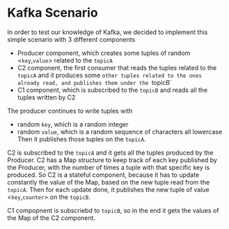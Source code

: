 # Kafka Scenario
In order to test our knowledge of Kafka, we decided to implement this simple scenario with 3 different components
- Producer component, which creates some tuples of random <`key`,`value`> related to the `topicA`
- C2 component, the first consumer that reads the tuples related to the `topicA` and it produces some `other tuples related to the ones already read, and publishes them under the `topicB`
- C1 component, which is subscribed to the `topicB` and reads all the tuples written by C2

The producer continues to write tuples with
- random `key`, which is a random integer
- random `value`, which is a random sequence of characters all lowercase
Then it publishes those tuples on the `topicA`.

C2 is subscribed to the `topicA` and it gets all the tuples produced by the Producer. C2 has a Map structure to keep track of each key published by the Producer, with the number of times a tuple with that specific key is produced. So C2 is a stateful component, because it has to update constantly the value of the Map, based on the new tuple read from the `topicA`.  Then for each update done, it publishes the new tuple of value <`key`,`counter`> on the `topicB`.

C1 compopnent is subscriebd to `topicB`, so in the end it gets the values of the Map of the C2 component.
